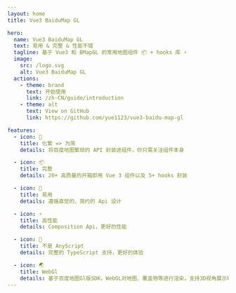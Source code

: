 ```yaml
---
layout: home
title: Vue3 BaiduMap GL

hero:
  name: Vue3 BaiduMap GL
  text: 易用 & 完整 & 性能不错
  tagline: 基于 Vue3 和 BMapGL 的常用地图组件 📦 + hooks 库 ⚡
  image:
    src: /logo.svg
    alt: Vue3 BaiduMap GL
  actions:
    - theme: brand
      text: 开始使用
      link: /zh-CN/guide/introduction
    - theme: alt
      text: View on GitHub
      link: https://github.com/yue1123/vue3-baidu-map-gl

features:
  - icon: 🚀
    title: 化繁 => 为简
    details: 将百度地图繁琐的 API 封装进组件，你只需关注组件本身

  - icon: 📦
    title: 完整
    details: 20+ 高质量的开箱即用 Vue 3 组件以及 5+ hooks 封装

  - icon: 📐
    title: 易用
    details: 遵循直觉的、简约的 Api 设计

  - icon: ⚡
    title: 高性能
    details: Composition Api，更好的性能

  - icon: 🔨
    title: 不是 AnyScript
    details: 完整的 TypeScript 支持，更好的体验

  - icon: 🌏
    title: WebGl
    details: 基于百度地图Gl版SDK，WebGL对地图、覆盖物等进行渲染，支持3D视角展示地图
---
```


<!-- <script lang="ts" setup>
  import { onMounted } from 'vue'
  import VanillaTilt from 'vanilla-tilt';


  onMounted(() => {
    const element = document.querySelector('.image-bg')
    const div = document.createElement('div')
    const _element = element.cloneNode(true)
    const parent = element.parentNode
    div.classList.add('image-src')
    div.classList.add('index_logo-container')
    div.appendChild(_element)
    _element.classList.remove('image-src')
    element.remove()
    parent.append(div)
    VanillaTilt.init(_element, { reverse: true, transition: true })
  })
</script> -->
